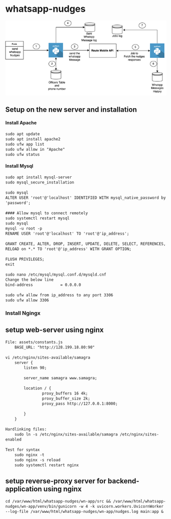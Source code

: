 # whatsapp-nudges
![Architecture](whatsapp_nudges_architecture.png)


## Setup on the new server and installation

#### Install Apache
```
sudo apt update
sudo apt install apache2
sudo ufw app list
sudo ufw allow in "Apache"
sudo ufw status
```

#### Install Mysql

````
sudo apt install mysql-server
sudo mysql_secure_installation

sudo mysql
ALTER USER 'root'@'localhost' IDENTIFIED WITH mysql_native_password by 'password';

#### Allow mysql to connect remotely
sudo systemctl restart mysql
sudo mysql
mysql -u root -p
RENAME USER 'root'@'localhost' TO 'root'@'ip_address';

GRANT CREATE, ALTER, DROP, INSERT, UPDATE, DELETE, SELECT, REFERENCES, RELOAD on *.* TO 'root'@'ip_address' WITH GRANT OPTION;

FLUSH PRIVILEGES;
exit

sudo nano /etc/mysql/mysql.conf.d/mysqld.cnf
Change the below line
bind-address            = 0.0.0.0

sudo ufw allow from ip_address to any port 3306
sudo ufw allow 3306
````

### Install Ngingx


## setup web-server using nginx

```
File: assets/constants.js
	BASE_URL: "http://128.199.18.80:90"

vi /etc/nginx/sites-available/samagra
	server {
        listen 90;

        server_name samagra www.samagra;

        location / {
                proxy_buffers 16 4k;
                proxy_buffer_size 2k;
                proxy_pass http://127.0.0.1:8000;

        }
	}

Hardlinking files:
	sudo ln -s /etc/nginx/sites-available/samagra /etc/nginx/sites-enabled

Test for syntax
	sudo nginx -t
	sudo nginx -s reload
	sudo systemctl restart nginx
```


## setup reverse-proxy server for backend-application using nginx

```
cd /var/www/html/whatsapp-nudges/wn-app/src && /var/www/html/whatsapp-nudges/wn-app/venv/bin/gunicorn -w 4 -k uvicorn.workers.UvicornWorker --log-file /var/www/html/whatsapp-nudges/wn-app/nudges.log main:app &
```
